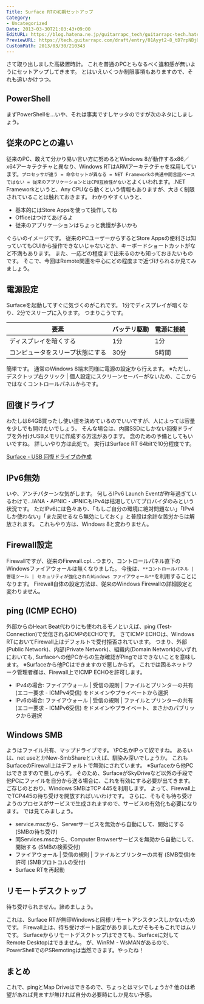 ```yaml
---
Title: Surface RTの初期セットアップ
Category:
- Uncategorized
Date: 2013-03-30T21:03:43+09:00
EditURL: https://blog.hatena.ne.jp/guitarrapc_tech/guitarrapc-tech.hatenablog.com/atom/entry/6802418398340424020
PreviewURL: https://tech.guitarrapc.com/draft/entry/01Ayyt2-8_tD7rpNBjGDOH3zxHg
CustomPath: 2013/03/30/210343
---
```


<!--
Date: 2013-03-30T21:03:43+09:00
URL: https://tech.guitarrapc.com/entry/2013/03/30/210343
-->

さて取り出しました高級置時計。 これを普通のPCともなるべく違和感が無いようにセットアップしてきます。 とはいえいくつか制限事項もありますので、それも追いかけつつ。

## PowerShell

まずPowerShellを…いや、それは事実ですしヤッタのですが次のネタにしましょう。

## 従来のPCとの違い

従来のPC、敢えて分かり易い言い方に努めるとWindows 8が動作するx86／x64アーキテクチャと異なり、Windows RTはARMアーキテクチャを採用しています。`プロセッサが違う = 命令セットが異なる = NET Frameworkの共通中間言語ベースではない = 従来のアプリケーションとはCPU互換性がない`とよくいわれます。.NET Frameworkというと、Any CPUなら動くという情報もありますが、大きく制限されていることは触れておきます。 わかりやすくいうと、

- 基本的にはStore Appsを使って操作してね
- Officeはつけてあげるよ
- 従来のアプリケーションはちょっと我慢が多いかも

ぐらいのイメージです。 従来のPCユーザーからするとStore Appsの便利さは知っていてもCUIから操作できないじゃないとか、キーボードショートカットがなど不満もあります。 また、一応どの程度まで出来るのかも知っておきたいものです。 そこで、今回はRemote関連を中心にどの程度まで近づけられるか見てみましょう。

## 電源設定
Surfaceを起動してすぐに気づくのがこれです。 1分でディスプレイが暗くなり、2分でスリープに入ります。 つまりこうです。

| 要素 | バッテリ駆動 | 電源に接続 |
| --- | --- | --- |
| ディスプレイを暗くする         | 1分         | 1分        |
| コンピュータをスリープ状態にする | 30分        | 5時間      |

簡単です。 通常のWindows 8端末同様に電源の設定から行えます。 ※ただし、デスクトップ右クリック | 個人設定にスクリーンセーバーがないため、ここからではなくコントロールパネルからです。

## 回復ドライブ

わたしは64GB買ったし使い道を決めているのでいいですが、人によっては容量を少しでも開けたいでしょう。 そんな場合は、内臓SSDにしかない回復ドライブを外付けUSBメモリに作成する方法があります。 念のための予備としてもいいですね。 詳しいやり方は此処で。 実行はSurface RT 64bitで10分程度です。

[Surface - USB 回復ドライブの作成](http://www.microsoft.com/surface/ja-JP/support/storage-files-and-folders/create-a-recovery-drive)

## IPv6無効

いや、アンチパターンな気がします。 何しろIPv6 Launch Eventが昨年過ぎているわけで…IANA・APNIC・JPNICもIPv4は枯渇していてプロバイダのみという状況です。
ただIPv6には色々あり、「もしご自分の環境に絶対問題ない」「IPv4しか使わない」「また戻せるなら無効にしておく」と普段は余計な苦労からは解放されます。 これもやり方は、Windows 8と変わりません。

## Firewall設定

Firewallですが、従来のFirewall.cpl…つまり、コントロールパネル直下のWindowsファイアウォールは無くなりました。 今後は、`**コントロールパネル | 管理ツール | セキュリティが強化されたWindows ファイアウォール**`を利用することになります。 Firewall自体の設定方法は、従来のWindows Firewallの詳細設定と変わりません。

## ping (ICMP ECHO)

外部からのHeart Beat代わりにも使われるモノといえば、ping (Test-Connection)で発信されるICMPのECHOです。 さてICMP ECHOは、Windows RTにおいてFirewall上はデフォルトで受付拒否されています。 つまり、外部(Public Network)、内部(Private Network)、組織内(Domain Network)のいずれにおいても, Surfaceへの他PCからの生存確認がPingではできないことを意味します。
※Surfaceから他PCはできますので悪しからず。 これでは困るネットワーク管理者様は、Firewall上でICMP ECHOを許可します。

* IPv4の場合: ファイアウォール | 受信の規則 | ファイルとプリンターの共有 (エコー要求 - ICMPv4受信) をドメインやプライベートから選択
* IPv6の場合: ファイアウォール | 受信の規則 | ファイルとプリンターの共有 (エコー要求 - ICMPv6受信) をドメインやプライベート、まさかのパブリックから選択

## Windows SMB

ようはファイル共有、マップドライブです。 \\PC名かIPって奴ですね。 あるいは、net useとかNew-SmbShareといえば、馴染み深いでしょうか。 これもSurfaceのFirewall上はデフォルトで無効にされています。 ※Surfaceから他PCはできますので悪しからず。 そのため、SurfaceがSkyDriveなど以外の手段で他PCにファイルを自分から送る場合に、これを有効にする必要が出てきます。 ご存じのとおり、Windows SMBはTCP 445を利用します。 よって、Firewall上でTCP445の待ち受けを開放すればいいわけです。 さらに、そもそも待ち受けようのプロセスがサービスで生成されますので、サービスの有効化も必要になります。 では見てみましょう。

- service.mscから、Serverサービスを無効から自動にして、開始にする (SMBの待ち受け)
- 同Services.mscから、Computer Browserサービスを無効から自動にして、開始する (SMBの検索受付)
- ファイアウォール | 受信の規則 | ファイルとプリンターの共有 (SMB受信)を許可 (SMBプロトコルの受付)
- Surface RTを再起動

## リモートデスクトップ

待ち受けられません。諦めましょう。

これは、Surface RTが無印Windowsと同様リモートアシスタンスしかないためです。 Firewall上は、待ち受けポート設定がありましたがそもそもこれではムリです。
Surfaceからリモートデスクトップはできても、Surfaceに対してRemote Desktopはできません。 が、WinRM - WsMANがあるので、PowerShellでのPSRemotingは当然できます。やったね！

## まとめ

これで、pingとMap Driveはできるので、ちょっとはマシでしょうか? 他のは希望があれば見ますが無ければ自分の必要時にしか見ない予感。
